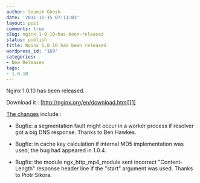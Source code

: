 ```yaml
---
author: Soumik Ghosh
date: '2011-11-15 07:11:03'
layout: post
comments: true
slug: nginx-1-0-10-has-been-released
status: publish
title: Nginx 1.0.10 has been released
wordpress_id: '169'
categories:
- New Releases
tags:
- 1.0.10
---
```


Nginx 1.0.10 has been released.

Download it : [http://nginx.org/en/download.html][1]

[The changes][2] include :

  * Bugfix: a segmentation fault might occur in a worker process if resolver got a big DNS response. Thanks to Ben Hawkes.

  * Bugfix: in cache key calculation if internal MD5 implementation was used; the bug had appeared in 1.0.4.

  * Bugfix: the module ngx_http_mp4_module sent incorrect "Content-Length" response header line if the "start" argument was used. Thanks to Piotr Sikora.

   [1]: http://nginx.org/en/download.html (Download Nginx)
   [2]: http://forum.nginx.org/read.php?27,218365

